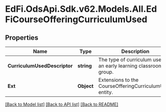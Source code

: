 # EdFi.OdsApi.Sdk.v62.Models.All.EdFiCourseOfferingCurriculumUsed

## Properties

Name | Type | Description | Notes
------------ | ------------- | ------------- | -------------
**CurriculumUsedDescriptor** | **string** | The type of curriculum used in an early learning classroom or group. | 
**Ext** | **Object** | Extensions to the CourseOfferingCurriculumUsed entity. | [optional] 

[[Back to Model list]](../README.md#documentation-for-models) [[Back to API list]](../README.md#documentation-for-api-endpoints) [[Back to README]](../README.md)

